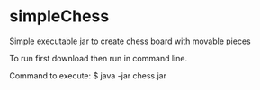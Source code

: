 # simpleChess
Simple executable jar to create chess board with movable pieces

To run first download then run in command line.

Command to execute: $ java -jar chess.jar
